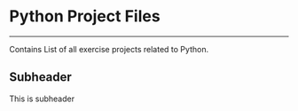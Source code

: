 # Python Project Files
---------------------------------------------- 
  
Contains List of all exercise projects related to Python.

## Subheader

This is subheader